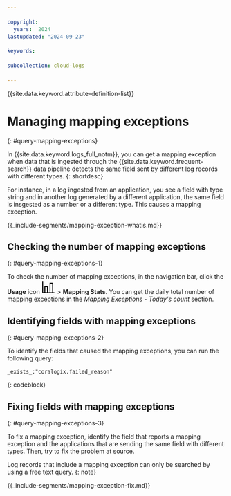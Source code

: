 ```yaml
---

copyright:
  years:  2024
lastupdated: "2024-09-23"

keywords:

subcollection: cloud-logs

---
```


{{site.data.keyword.attribute-definition-list}}

# Managing mapping exceptions
{: #query-mapping-exceptions}

In {{site.data.keyword.logs_full_notm}}, you can get a mapping exception when data that is ingested through the {{site.data.keyword.frequent-search}} data pipeline detects the same field sent by different log records with different types.
{: shortdesc}


For instance, in a log ingested from an application, you see a field with type string and in another log generated by a different application, the same field is insgested as a number or a different type. This causes a mapping exception.


{{_include-segments/mapping-exception-whatis.md}}

## Checking the number of mapping exceptions
{: #query-mapping-exceptions-1}


To check the number of mapping exceptions, in the navigation bar, click the **Usage** icon ![Usage icon](/icons/usage.svg "Usage") > **Mapping Stats**. You can get the daily total number of mapping exceptions in the *Mapping Exceptions - Today's count* section.


## Identifying fields with mapping exceptions
{: #query-mapping-exceptions-2}

To identify the fields that caused the mapping exceptions, you can run the following query:

```text
_exists_:"coralogix.failed_reason"
```
{: codeblock}


## Fixing fields with mapping exceptions
{: #query-mapping-exceptions-3}

To fix a mapping exception, identify the field that reports a mapping exception and the applications that are sending the same field with different types. Then, try to fix the problem at source.

Log records that include a mapping exception can only be searched by using a free text query.
{: note}


{{_include-segments/mapping-exception-fix.md}}
